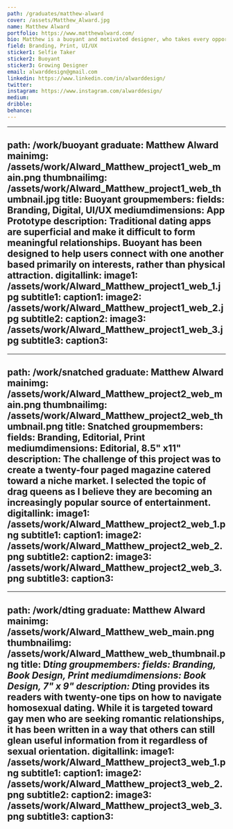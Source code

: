 ```yaml
---
path: /graduates/matthew-alward
cover: /assets/Matthew_Alward.jpg
name: Matthew Alward
portfolio: https://www.matthewalward.com/
bio: Matthew is a buoyant and motivated designer, who takes every opportunity he can to learn and further develop his skills. He entered into this program with a background in the visual arts and very little knowledge of what being a designer truly meant. However, over these past four years, he has grown immensely, both in terms of technical skill and in his design thinking abilities. He’s discovered that design is not just about the final product, but also the in-depth research and exploration it takes to get there. His approach to design has always been highly focused on simplicity and cleanliness. He believes that the simpler a project is able to be, the more effective it is at reaching its audience. However, it is also important that there is rational thought behind every aspect that is utilized.
field: Branding, Print, UI/UX
sticker1: Selfie Taker
sticker2: Buoyant
sticker3: Growing Designer
email: alwarddesign@gmail.com
linkedin: https://www.linkedin.com/in/alwarddesign/
twitter:
instagram: https://www.instagram.com/alwarddesign/
medium: 
dribble:
behance:
---
```


---
path: /work/buoyant
graduate: Matthew Alward
mainimg: /assets/work/Alward_Matthew_project1_web_main.png
thumbnailimg: /assets/work/Alward_Matthew_project1_web_thumbnail.jpg
title: Buoyant
groupmembers:
fields: Branding, Digital, UI/UX
mediumdimensions: App Prototype
description: Traditional dating apps are superficial and make it difficult to form meaningful relationships. Buoyant has been designed to help users connect with one another based primarily on interests, rather than physical attraction.
digitallink:
image1: /assets/work/Alward_Matthew_project1_web_1.jpg
subtitle1:
caption1:
image2: /assets/work/Alward_Matthew_project1_web_2.jpg
subtitle2:
caption2:
image3: /assets/work/Alward_Matthew_project1_web_3.jpg
subtitle3:
caption3:
---

---
path: /work/snatched
graduate: Matthew Alward
mainimg: /assets/work/Alward_Matthew_project2_web_main.png
thumbnailimg: /assets/work/Alward_Matthew_project2_web_thumbnail.png
title: Snatched
groupmembers:
fields: Branding, Editorial, Print
mediumdimensions: Editorial, 8.5" x11"
description: The challenge of this project was to create a twenty-four paged magazine catered toward a niche market. I selected the topic of drag queens as I believe they are becoming an increasingly popular source of entertainment.
digitallink:
image1: /assets/work/Alward_Matthew_project2_web_1.png
subtitle1:
caption1:
image2: /assets/work/Alward_Matthew_project2_web_2.png
subtitle2:
caption2:
image3: /assets/work/Alward_Matthew_project2_web_3.png
subtitle3:
caption3:
---

---
path: /work/dting
graduate: Matthew Alward
mainimg: /assets/work/Alward_Matthew_web_main.png
thumbnailimg: /assets/work/Alward_Matthew_web_thumbnail.png
title: D*ting
groupmembers:
fields: Branding, Book Design, Print
mediumdimensions: Book Design, 7" x 9"
description: D*ting provides its readers with twenty-one tips on how to navigate homosexual dating. While it is targeted toward gay men who are seeking romantic relationships, it has been written in a way that others can still glean useful information from it regardless of sexual orientation.
digitallink: 
image1: /assets/work/Alward_Matthew_project3_web_1.png
subtitle1:
caption1:
image2: /assets/work/Alward_Matthew_project3_web_2.png
subtitle2:
caption2:
image3: /assets/work/Alward_Matthew_project3_web_3.png
subtitle3:
caption3:
---
